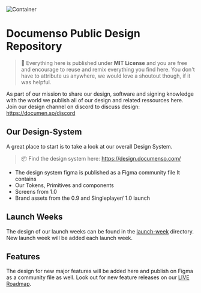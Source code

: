 ![Container](https://github.com/documenso/design/assets/1309312/44562c9e-6d18-4eae-b686-753bf291e9fe)


# Documenso Public Design Repository

> 🌱 Everything here is published under **MIT License** and you are free and encourage to reuse and remix everything you find here. You don't have to attribute us anywhere, we would love a shoutout though, if it was helpful.

As part of our mission to share our design, software and signing knowledge with the world we publish all of our design and related ressources here. Join our design channel on discord to discuss design: https://documen.so/discord

## Our Design-System

A great place to start is to take a look at our overall Design System.

> 📦 Find the design system here: https://design.documenso.com/

- The design system figma is published as a Figma community file It contains
- Our Tokens, Primitives and components
- Screens from 1.0
- Brand assets from the 0.9 and Singleplayer/ 1.0 launch

## Launch Weeks

The design of our launch weeks can be found in the [launch-week](/launch-week/) directory. New launch week will be added each launch week.

## Features

The design for new major features will be added here and publish on Figma as a community file as well. Look out for new feature releases on our [LIVE Roadmap](https://documen.so/live).
